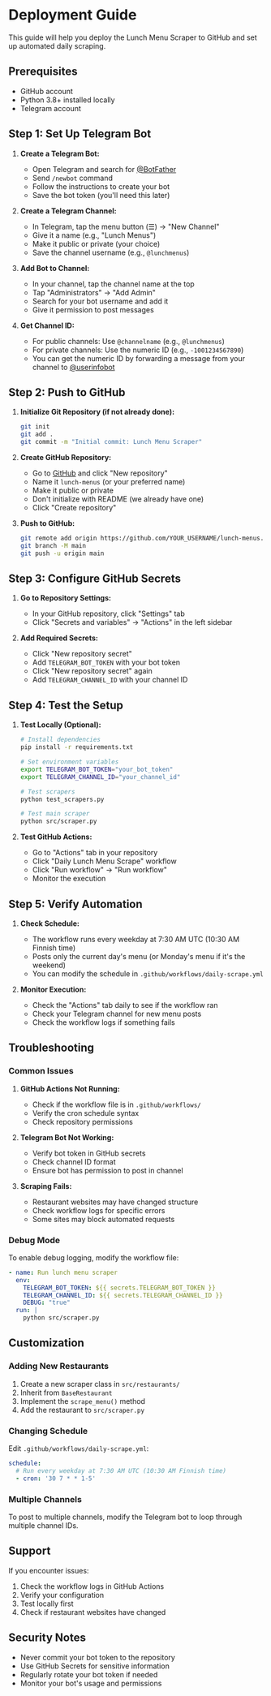 # Deployment Guide

This guide will help you deploy the Lunch Menu Scraper to GitHub and set up automated daily scraping.

## Prerequisites

- GitHub account
- Python 3.8+ installed locally
- Telegram account

## Step 1: Set Up Telegram Bot

1. **Create a Telegram Bot:**
   - Open Telegram and search for [@BotFather](https://t.me/botfather)
   - Send `/newbot` command
   - Follow the instructions to create your bot
   - Save the bot token (you'll need this later)

2. **Create a Telegram Channel:**
   - In Telegram, tap the menu button (☰) → "New Channel"
   - Give it a name (e.g., "Lunch Menus")
   - Make it public or private (your choice)
   - Save the channel username (e.g., `@lunchmenus`)

3. **Add Bot to Channel:**
   - In your channel, tap the channel name at the top
   - Tap "Administrators" → "Add Admin"
   - Search for your bot username and add it
   - Give it permission to post messages

4. **Get Channel ID:**
   - For public channels: Use `@channelname` (e.g., `@lunchmenus`)
   - For private channels: Use the numeric ID (e.g., `-1001234567890`)
   - You can get the numeric ID by forwarding a message from your channel to [@userinfobot](https://t.me/userinfobot)

## Step 2: Push to GitHub

1. **Initialize Git Repository (if not already done):**
   ```bash
   git init
   git add .
   git commit -m "Initial commit: Lunch Menu Scraper"
   ```

2. **Create GitHub Repository:**
   - Go to [GitHub](https://github.com) and click "New repository"
   - Name it `lunch-menus` (or your preferred name)
   - Make it public or private
   - Don't initialize with README (we already have one)
   - Click "Create repository"

3. **Push to GitHub:**
   ```bash
   git remote add origin https://github.com/YOUR_USERNAME/lunch-menus.git
   git branch -M main
   git push -u origin main
   ```

## Step 3: Configure GitHub Secrets

1. **Go to Repository Settings:**
   - In your GitHub repository, click "Settings" tab
   - Click "Secrets and variables" → "Actions" in the left sidebar

2. **Add Required Secrets:**
   - Click "New repository secret"
   - Add `TELEGRAM_BOT_TOKEN` with your bot token
   - Click "New repository secret" again
   - Add `TELEGRAM_CHANNEL_ID` with your channel ID

## Step 4: Test the Setup

1. **Test Locally (Optional):**
   ```bash
   # Install dependencies
   pip install -r requirements.txt
   
   # Set environment variables
   export TELEGRAM_BOT_TOKEN="your_bot_token"
   export TELEGRAM_CHANNEL_ID="your_channel_id"
   
   # Test scrapers
   python test_scrapers.py
   
   # Test main scraper
   python src/scraper.py
   ```

2. **Test GitHub Actions:**
   - Go to "Actions" tab in your repository
   - Click "Daily Lunch Menu Scrape" workflow
   - Click "Run workflow" → "Run workflow"
   - Monitor the execution

## Step 5: Verify Automation

1. **Check Schedule:**
   - The workflow runs every weekday at 7:30 AM UTC (10:30 AM Finnish time)
   - Posts only the current day's menu (or Monday's menu if it's the weekend)
   - You can modify the schedule in `.github/workflows/daily-scrape.yml`

2. **Monitor Execution:**
   - Check the "Actions" tab daily to see if the workflow ran
   - Check your Telegram channel for new menu posts
   - Check the workflow logs if something fails

## Troubleshooting

### Common Issues

1. **GitHub Actions Not Running:**
   - Check if the workflow file is in `.github/workflows/`
   - Verify the cron schedule syntax
   - Check repository permissions

2. **Telegram Bot Not Working:**
   - Verify bot token in GitHub secrets
   - Check channel ID format
   - Ensure bot has permission to post in channel

3. **Scraping Fails:**
   - Restaurant websites may have changed structure
   - Check workflow logs for specific errors
   - Some sites may block automated requests

### Debug Mode

To enable debug logging, modify the workflow file:
```yaml
- name: Run lunch menu scraper
  env:
    TELEGRAM_BOT_TOKEN: ${{ secrets.TELEGRAM_BOT_TOKEN }}
    TELEGRAM_CHANNEL_ID: ${{ secrets.TELEGRAM_CHANNEL_ID }}
    DEBUG: "true"
  run: |
    python src/scraper.py
```

## Customization

### Adding New Restaurants

1. Create a new scraper class in `src/restaurants/`
2. Inherit from `BaseRestaurant`
3. Implement the `scrape_menu()` method
4. Add the restaurant to `src/scraper.py`

### Changing Schedule

Edit `.github/workflows/daily-scrape.yml`:
```yaml
schedule:
  # Run every weekday at 7:30 AM UTC (10:30 AM Finnish time)
  - cron: '30 7 * * 1-5'
```

### Multiple Channels

To post to multiple channels, modify the Telegram bot to loop through multiple channel IDs.

## Support

If you encounter issues:
1. Check the workflow logs in GitHub Actions
2. Verify your configuration
3. Test locally first
4. Check if restaurant websites have changed

## Security Notes

- Never commit your bot token to the repository
- Use GitHub Secrets for sensitive information
- Regularly rotate your bot token if needed
- Monitor your bot's usage and permissions
